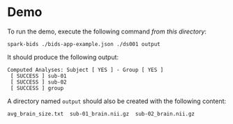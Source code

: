 # Demo

To run the demo, execute the following command *from this directory*:

`
spark-bids ./bids-app-example.json ./ds001 output
`

It should produce the following output:

```
Computed Analyses: Subject [ YES ] - Group [ YES ]
 [ SUCCESS ] sub-01
 [ SUCCESS ] sub-02
 [ SUCCESS ] group
```

A directory named `output` should also be created with the following content:

`
avg_brain_size.txt  sub-01_brain.nii.gz  sub-02_brain.nii.gz
`
